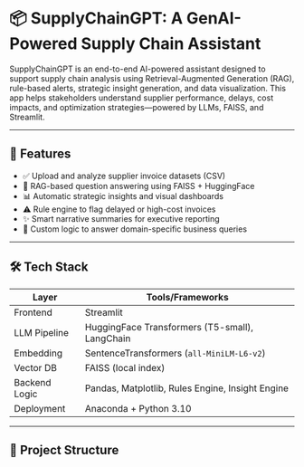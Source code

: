 # 📦 SupplyChainGPT: A GenAI-Powered Supply Chain Assistant

SupplyChainGPT is an end-to-end AI-powered assistant designed to support supply chain analysis using Retrieval-Augmented Generation (RAG), rule-based alerts, strategic insight generation, and data visualization. This app helps stakeholders understand supplier performance, delays, cost impacts, and optimization strategies—powered by LLMs, FAISS, and Streamlit.

---

## 🚀 Features

- ✅ Upload and analyze supplier invoice datasets (CSV)
- 🧠 RAG-based question answering using FAISS + HuggingFace
- 📊 Automatic strategic insights and visual dashboards
- ⚠️ Rule engine to flag delayed or high-cost invoices
- ✨ Smart narrative summaries for executive reporting
- 🎯 Custom logic to answer domain-specific business queries

---

## 🛠️ Tech Stack

| Layer           | Tools/Frameworks                                               |
|----------------|-----------------------------------------------------------------|
| Frontend       | Streamlit                                                      |
| LLM Pipeline   | HuggingFace Transformers (T5-small), LangChain                 |
| Embedding      | SentenceTransformers (`all-MiniLM-L6-v2`)                      |
| Vector DB      | FAISS (local index)                                            |
| Backend Logic  | Pandas, Matplotlib, Rules Engine, Insight Engine               |
| Deployment     | Anaconda + Python 3.10                                          |

---

## 🧩 Project Structure


